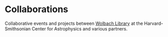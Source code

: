# Collaborations
Collaborative events and projects between [Wolbach Library](http://library.cfa.harvard.edu/) at the Harvard-Smithsonian Center for Astrophysics and various partners.

